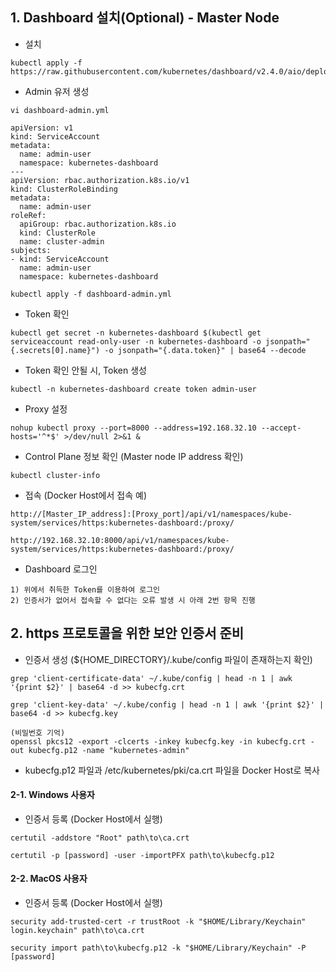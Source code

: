 ## 1. Dashboard 설치(Optional) - Master Node
  - 설치 
  ```
kubectl apply -f https://raw.githubusercontent.com/kubernetes/dashboard/v2.4.0/aio/deploy/recommended.yaml
  ```
  - Admin 유저 생성 
  ```
vi dashboard-admin.yml
  ```
```
apiVersion: v1
kind: ServiceAccount
metadata:
  name: admin-user
  namespace: kubernetes-dashboard
---
apiVersion: rbac.authorization.k8s.io/v1
kind: ClusterRoleBinding
metadata:
  name: admin-user
roleRef:
  apiGroup: rbac.authorization.k8s.io
  kind: ClusterRole
  name: cluster-admin
subjects:
- kind: ServiceAccount
  name: admin-user
  namespace: kubernetes-dashboard
```

  ```
  kubectl apply -f dashboard-admin.yml
  ```
  - Token 확인
```
kubectl get secret -n kubernetes-dashboard $(kubectl get serviceaccount read-only-user -n kubernetes-dashboard -o jsonpath="{.secrets[0].name}") -o jsonpath="{.data.token}" | base64 --decode
```
 - Token 확인 안될 시, Token 생성
```
kubectl -n kubernetes-dashboard create token admin-user
```
  - Proxy 설정
  ```
nohup kubectl proxy --port=8000 --address=192.168.32.10 --accept-hosts='^*$' >/dev/null 2>&1 &
  ```
  - Control Plane 정보 확인 (Master node IP address 확인)
  ```
kubectl cluster-info
  ```
  - 접속 (Docker Host에서 접속 예)
  ```
http://[Master_IP_address]:[Proxy_port]/api/v1/namespaces/kube-system/services/https:kubernetes-dashboard:/proxy/
  ```
  ```
http://192.168.32.10:8000/api/v1/namespaces/kube-system/services/https:kubernetes-dashboard:/proxy/
  ```
  - Dashboard 로그인
  ```
1) 위에서 취득한 Token를 이용하여 로그인 
2) 인증서가 없어서 접속할 수 없다는 오류 발생 시 아래 2번 항목 진행
  ```
## 2. https 프로토콜을 위한 보안 인증서 준비
  - 인증서 생성 (${HOME_DIRECTORY}/.kube/config 파일이 존재하는지 확인)
  ```
grep 'client-certificate-data' ~/.kube/config | head -n 1 | awk '{print $2}' | base64 -d >> kubecfg.crt
  ```
  ```
grep 'client-key-data' ~/.kube/config | head -n 1 | awk '{print $2}' | base64 -d >> kubecfg.key
  ```
  ```
(비밀번호 기억)
openssl pkcs12 -export -clcerts -inkey kubecfg.key -in kubecfg.crt -out kubecfg.p12 -name "kubernetes-admin"
  ```
  - kubecfg.p12 파일과 /etc/kubernetes/pki/ca.crt 파일을 Docker Host로 복사

#### 2-1. Windows 사용자
  - 인증서 등록 (Docker Host에서 실행)
  ```
certutil -addstore "Root" path\to\ca.crt
  ```
  ```
certutil -p [password] -user -importPFX path\to\kubecfg.p12
  ```

#### 2-2. MacOS 사용자
  - 인증서 등록 (Docker Host에서 실행)
  ```
security add-trusted-cert -r trustRoot -k "$HOME/Library/Keychain" login.keychain" path\to\ca.crt
  ```
  ```
security import path\to\kubecfg.p12 -k "$HOME/Library/Keychain" -P [password]
  ```
